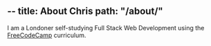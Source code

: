--
title: About Chris
path: "/about/"
--

I am a Londoner self-studying Full Stack Web Development using the [FreeCodeCamp](http://freecodecamp.com) curriculum.
